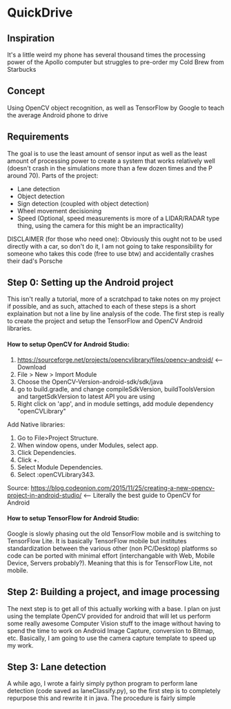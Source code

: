# QuickDrive

## Inspiration
It's a little weird my phone has several thousand times the processing power of the Apollo computer but struggles to pre-order my Cold Brew from Starbucks

## Concept
Using OpenCV object recognition, as well as TensorFlow by Google to teach the average Android phone to drive

## Requirements
The goal is to use the least amount of sensor input as well as the least amount of processing power to create a system that works relatively well (doesn't crash in the simulations more than a few dozen times and the P around 70).
Parts of the project:
  - Lane detection
  - Object detection
  - Sign detection (coupled with object detection)
  - Wheel movement decisioning
  - Speed (Optional, speed measurements is more of a LIDAR/RADAR type thing, using the camera for this might be an impracticality)
  
DISCLAIMER (for those who need one): Obviously this ought not to be used directly with a car, so don't do it, I am not going to take responsibility for someone who takes this code (free to use btw) and accidentally crashes their dad's Porsche

## Step 0: Setting up the Android project
This isn't really a tutorial, more of a scratchpad to take notes on my project if possible, and as such, attached to each of these steps is a short explaination but not a line by line analysis of the code. The first step is really to create the project and setup the TensorFlow and OpenCV Android libraries.

#### How to setup OpenCV for Android Studio:
1) https://sourceforge.net/projects/opencvlibrary/files/opencv-android/ <-- Download
2) File > New > Import Module
3) Choose the OpenCV-Version-android-sdk/sdk/java
4) go to build.gradle, and change compileSdkVersion, buildToolsVersion and targetSdkVersion to latest API you are using
5) Right click on 'app', and in module settings, add module dependency "openCVLibrary"

Add Native libraries:
1) Go to File>Project Structure.
2) When window opens, under Modules, select app.
3) Click Dependencies.
4) Click +.
5) Select Module Dependencies.
6) Select :openCVLibrary343.

Source: https://blog.codeonion.com/2015/11/25/creating-a-new-opencv-project-in-android-studio/ <-- Literally the best guide to OpenCV for Android

#### How to setup TensorFlow for Android Studio:
Google is slowly phasing out the old TensorFlow mobile and is switching to TensorFlow Lite. It is basically TensorFlow mobile but institutes standardization between the various other (non PC/Desktop) platforms so code can be ported with minimal effort (interchangable with Web, Mobile Device, Servers probably?). Meaning that this is for TensorFlow Lite, not mobile.

## Step 2: Building a project, and image processing
The next step is to get all of this actually working with a base. I plan on just using the template OpenCV provided for android that will let us perform some really awesome Computer Vision stuff to the image without having to spend the time to work on Android Image Capture, conversion to Bitmap, etc. Basically, I am going to use the camera capture template to speed up my work.

## Step 3: Lane detection
A while ago, I wrote a fairly simply python program to perform lane detection (code saved as laneClassify.py), so the first step is to completely repurpose this and rewrite it in java. The procedure is fairly simple
